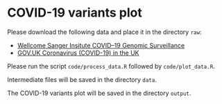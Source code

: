 # COVID-19 variants plot

Please download the following data and place it in the directory `raw`:
- [Wellcome Sanger Insitute COVID–19 Genomic Surveillance](https://covid19.sanger.ac.uk/lineages/raw?lineageView=1&lineages=B.1.1.7%2CB.1.617.2%2CB.1.1.529&colours=1%2C6%2C2)
- [GOV.UK Coronavirus (COVID-19) in the UK](https://api.coronavirus.data.gov.uk/v2/data?areaType=nation&areaCode=E92000001&metric=newCasesBySpecimenDate&format=csv)

Please run the script `code/process_data.R` followed by `code/plot_data.R`.

Intermediate files will be saved in the directory `data`.

The COVID-19 variants plot will be saved in the directory `output`.
